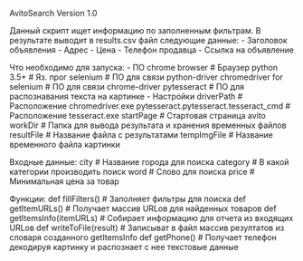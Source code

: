AvitoSearch
Version 1.0

Данный скрипт ищет информацию по заполненным фильтрам.
В результате выводит в results.csv файл следующие данные:
	- Заголовок объявления
	- Адрес
	- Цена
	- Телефон продавца
	- Ссылка на объявление
	
Что необходимо для запуска:
	- ПО
		chrome browser							# Браузер
		python 3.5+								# Яз. прог
		selenium								# ПО для связи python-driver
		chromedriver for selenium				# ПО для связи chrome-driver
		pytesseract								# ПО для распознавания текста на картинке
	- Настройки
		driverPath								# Расположение chromedriver.exe
		pytesseract.pytesseract.tesseract_cmd	# Расположение tesseract.exe
		startPage								# Стартовая страница avito
		workDir									# Папка для вывода результата и хранения временных файлов
		resultFile								# Название файла с результатами
		tempImgFile								# Название временного файла картинки

Входные данные:
		city									# Название города для поиска
		category								# В какой категории производить поиск
		word									# Слово для поиска
		price									# Минимальная цена за товар


Функции:
	def fillFilters()							# Заполняет фильтры для поиска
	def getItemURLs()							# Получает массив URLов для найденных товаров
	def getItemsInfo(itemURLs)					# Собирает информацию для отчета из входящих URLов
	def writeToFile(result)						# Записыват в файл массив резултатов из словаря созданного getItemsInfo
	def getPhone()								# Получает телефон декодируя картинку и распознает с нее текстовые данные

